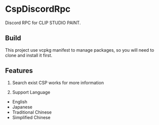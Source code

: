 # CspDiscordRpc
 Discord RPC for CLIP STUDIO PAINT.

## Build
This project use vcpkg manifest to manage packages, so you will need to clone and install it first.

## Features

1. Search exist CSP works for more information


2. Support Language
 - English
 - Japanese
 - Traditional Chinese
 - Simplified Chinese